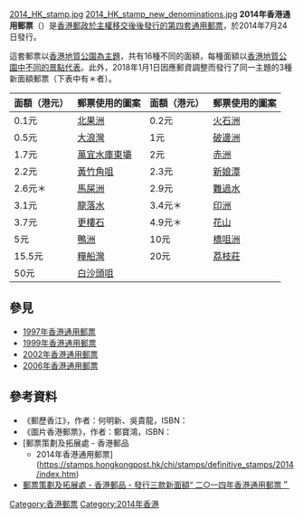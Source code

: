 [2014_HK_stamp.jpg](https://zh.wikipedia.org/wiki/File:2014_HK_stamp.jpg "fig:2014_HK_stamp.jpg")
[2014_HK_stamp_new_denominations.jpg](https://zh.wikipedia.org/wiki/File:2014_HK_stamp_new_denominations.jpg "fig:2014_HK_stamp_new_denominations.jpg")
**2014年香港通用郵票**（）是[香港](../Page/香港.md "wikilink")[郵政於](../Page/香港郵政.md "wikilink")[主權移交後後發行的第四套通用郵票](../Page/香港回歸.md "wikilink")，於2014年7月24日發行。

這套郵票以[香港地質公園為主題](https://zh.wikipedia.org/wiki/香港地質公園 "wikilink")，共有16種不同的面額，每種面額以[香港地質公園中不同的景點代表](https://zh.wikipedia.org/wiki/香港地質公園 "wikilink")。此外，2018年1月1日因應郵資調整而發行了同一主題的3種新面額郵票（下表中有＊者）。

| 面額（港元） | 郵票使用的圖案                                               | 面額（港元） | 郵票使用的圖案                                             |
| ------ | ----------------------------------------------------- | ------ | --------------------------------------------------- |
| 0.1元   | [北果洲](https://zh.wikipedia.org/wiki/北果洲 "wikilink")   | 0.2元   | [火石洲](../Page/火石洲.md "wikilink")                    |
| 0.5元   | [大浪灣](../Page/大浪灣_\(西貢\).md "wikilink")               | 1元     | [破邊洲](https://zh.wikipedia.org/wiki/破邊洲 "wikilink") |
| 1.7元   | [萬宜水庫東壩](../Page/萬宜水庫.md "wikilink")                  | 2元     | [赤洲](../Page/赤洲.md "wikilink")                      |
| 2.2元   | [黃竹角咀](https://zh.wikipedia.org/wiki/黃竹角咀 "wikilink") | 2.3元   | [新娘潭](../Page/新娘潭.md "wikilink")                    |
| 2.6元＊  | [馬屎洲](../Page/馬屎洲.md "wikilink")                      | 2.9元   | [難過水](https://zh.wikipedia.org/wiki/難過水 "wikilink") |
| 3.1元   | [龍落水](https://zh.wikipedia.org/wiki/龍落水 "wikilink")   | 3.4元＊  | [印洲](../Page/印洲塘.md "wikilink")                     |
| 3.7元   | [更樓石](https://zh.wikipedia.org/wiki/更樓石 "wikilink")   | 4.9元＊  | [花山](https://zh.wikipedia.org/wiki/花山 "wikilink")   |
| 5元     | [鴨洲](../Page/鴨洲.md "wikilink")                        | 10元    | [橋咀洲](../Page/橋咀洲.md "wikilink")                    |
| 15.5元  | [糧船灣](../Page/糧船灣.md "wikilink")                      | 20元    | [荔枝莊](../Page/荔枝莊.md "wikilink")                    |
| 50元    | [白沙頭咀](https://zh.wikipedia.org/wiki/白沙頭咀 "wikilink") |        |                                                     |

## 參見

  - [1997年香港通用郵票](https://zh.wikipedia.org/wiki/1997年香港通用郵票 "wikilink")
  - [1999年香港通用郵票](https://zh.wikipedia.org/wiki/1999年香港通用郵票 "wikilink")
  - [2002年香港通用郵票](https://zh.wikipedia.org/wiki/2002年香港通用郵票 "wikilink")
  - [2006年香港通用郵票](https://zh.wikipedia.org/wiki/2006年香港通用郵票 "wikilink")

## 參考資料

  - 《郵歷香江》，作者：何明新、吳貴龍，ISBN：
  - 《圖片香港郵票》，作者：鄭寶鴻，ISBN：
  - [郵票策劃及拓展處 - 香港郵品
    - 2014年香港通用郵票](https://stamps.hongkongpost.hk/chi/stamps/definitive_stamps/2014/index.htm)
  - [郵票策劃及拓展處 - 香港郵品 - 發行三款新面額“
    二○一四年香港通用郵票＂](https://stamps.hongkongpost.hk/chi/stamps/definitive_stamps/2014_new_values/index.htm)

[Category:香港郵票](https://zh.wikipedia.org/wiki/Category:香港郵票 "wikilink")
[Category:2014年香港](https://zh.wikipedia.org/wiki/Category:2014年香港 "wikilink")